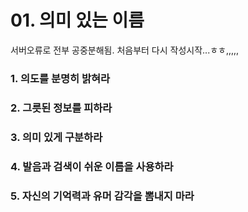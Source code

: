 # 01. 의미 있는 이름
서버오류로 전부 공중분해됨. 처음부터 다시 작성시작...ㅎㅎ,,,,,
### 1. 의도를 분명히 밝혀라

### 2. 그릇된 정보를 피하라

### 3. 의미 있게 구분하라

### 4. 발음과 검색이 쉬운 이름을 사용하라

### 5. 자신의 기억력과 유머 감각을 뽐내지 마라
